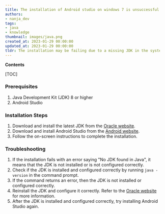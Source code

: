 ```yaml
---
title: The installation of Android studio on windows 7 is unsuccessful due to the lack of a jdk
authors:
- nanja_dev
tags:
- java
- knowledge
thumbnail: images/java.png
created_at: 2023-01-29 00:00:00
updated_at: 2023-01-29 00:00:00
tldr: The installation may be failing due to a missing JDK in the system`s Java installation.
---
```


**Contents**

[TOC]

### Prerequisites 
1. Java Development Kit (JDK) 8 or higher
2. Android Studio

### Installation Steps
1. Download and install the latest JDK from the [Oracle website](https://www.oracle.com/java/technologies/javase-downloads.html).
2. Download and install Android Studio from the [Android website](https://developer.android.com/studio).
3. Follow the on-screen instructions to complete the installation.

### Troubleshooting
1. If the installation fails with an error saying "No JDK found in Java", it means that the JDK is not installed or is not configured correctly.
2. Check if the JDK is installed and configured correctly by running `java -version` in the command prompt.
3. If the command returns an error, then the JDK is not installed or configured correctly.
4. Reinstall the JDK and configure it correctly. Refer to the [Oracle website](https://www.oracle.com/java/technologies/javase-downloads.html) for more information.
5. After the JDK is installed and configured correctly, try installing Android Studio again.
